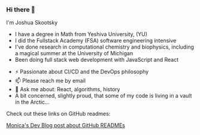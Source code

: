 ### Hi there 👋

I'm Joshua Skootsky

* I have a degree in Math from Yeshiva University, (YU)
* I did the Fullstack Academy (FSA) software engineering intensive
* I've done research in computational chemistry and biophysics, including a magical summer at the University of Michigan
* Been doing full stack web development with JavaScript and React
- ⚡ Passionate about CI/CD and the DevOps philosophy
- 📫 Please reach me by email
- 💬 Ask me about: React, algorithms, history
- A bit concerned, slightly proud, that some of my code is living in a vault in the Arctic...

<!--
- 🔭 I’m currently working on ...
- 🌱 I’m currently learning ...
- 👯 I’m looking to collaborate on ...
- 🤔 I’m looking for help with ...
- 💬 Ask me about ...
- 📫 How to reach me: ...
- 😄 Pronouns: ...
- ⚡ Fun fact: ...
-->

Check out these links on GitHub readmes:

[Monica's Dev Blog post about GitHub READMEs](https://www.aboutmonica.com/blog/how-to-create-a-github-profile-readme)
